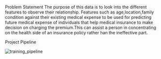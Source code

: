 Problem Statement
The purpose of this data is to look into the different features to observe their relationship. Features such as age,location,family condition against their existing medical expense to be used for predicting future medical expense of individuals that help medical insurance to make decision on charging the premium.This can assist a person in concentrating on the health side of an insurance policy rather han the ineffective part.

Project Pipeline

![training_pipeline](https://github.com/SiddharthTyagi119/EndtoEnd_Project-main/assets/52122171/b9f736aa-279d-47f0-a45f-ccd05dae5f54)
